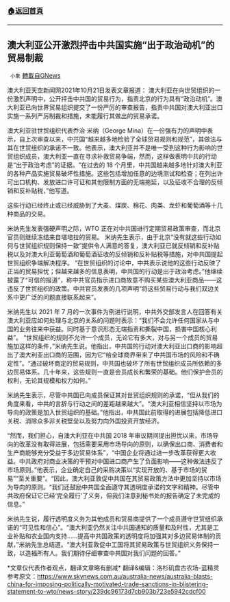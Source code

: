 ###  [:house:返回首頁](https://github.com/ourhimalayas/txt)
---


## 澳大利亚公开激烈抨击中共国实施“出于政治动机”的贸易制裁
` 小象` [轉載自GNews](https://gnews.org/zh-hans/1607019/)

澳大利亚天空新闻网2021年10月21日发表文章报道：
 澳大利亚在向世贸组织的一份激烈声明中，公开抨击中共国的贸易行为，指责北京的行为具有“政治动机”。澳大利亚已向世界贸易组织提交了一份严厉的审查报告，指责中共国对澳大利亚出口实施一系列严厉制裁和措施，未能履行其做出的贸易承诺。

澳大利亚驻世贸组织代表乔治·米纳（George Mina）在一份强有力的声明中表示，自上次审查以来，中共国“越来越多地检验了全球贸易规则和规范”，其做法与其在世贸组织的承诺不一致。他表示，澳大利亚并不是唯一受到这种行为影响的世贸组织成员，澳大利亚一直在寻求补救贸易争端，然而，这样做表明中共的行动是“出于政治考虑”的证据。“在过去的 18 个月里，中共国越来越多地针对澳大利亚的各种产品实施贸易破坏性措施。这些包括增加任意的边境测试和检查；在列出许可出口机构、发放进口许可证和其他限制方面的无端拖延，以及征收不合理的反倾销和反补贴税，”他写道。

这些行动已经终止或已经威胁到了大麦、煤炭、棉花、肉类、龙虾和葡萄酒等十几种商品的交易。

米纳先生发表强硬声明之际，WTO 正在对中共国进行定期贸易政策审查，而北京官员则继续冻结来自堪培拉的贸易。
 米纳先生表示，由于北京“没有就这些行动如何与世贸组织规则保持一致”提供令人满意的答复，澳大利亚已就反倾销和反补贴税以及对澳大利亚葡萄酒和葡萄酒征收的反倾销和反补贴税等措施，对中共国提起世贸组织争端解决程序。
 “在世贸组织的讨论中，中共表示说他的这些行动反映了正当的贸易担忧；但越来越多的信息表明，中共国的行动是出于政治考虑。”他继续披露了“可信的报道”，称中共官员指示进口商故意不购买某些澳大利亚商品——这违反了世贸组织的政策。中共官员发表的几项声明“将这些贸易行动与我们双边关系中更广泛的问题直接联系起来”。

米纳先生以 2021 年 7 月的一次事件为例进行说明，中共外交部发言人在回答有关澳大利亚应如何处理与北京的关系的问题时表示：“我们不会允许任何国家从与中国的业务往来中获益。同时基于意识形态无端指责和撕裂中国，损害中国核心利益”。
 “世贸组织的规则不允许一个成员，无论它有多大，对与另一个成员的贸易施加这样的条件，”米纳先生说。他指出，中共国的行动对澳大利亚出口商的影响超出了澳大利亚出口商的范围，因为它“给全球商界带来了中共国市场的风险和不确定性”。“通过破坏商定的贸易规则，中共国也破坏了所有世贸组织成员所依赖的多边贸易体系。几十年来，这些规则一直是会员成长和繁荣的基础。他们保护会员的权利，无论其规模和权力如何。”

米纳先生表示，尽管中共国已向成员保证其对世贸组织规则的承诺，“但从我们的角度来看，中共的言辞与行动之间的差距越来越大”。“澳大利亚相信坚持以市场为导向的政策是加入世贸组织的基础。”他指出，中共国此前取得的进展包括降低进口关税、消除众多非关税壁垒以及努力向外国投资开放经济。

“然而，我们担心，自澳大利亚在中共国 2018 年审议期间提出担忧以来，市场导向的改革没有取得进展，包括需要采用市场导向的原则，以确保出口商、消费者和生产商能够充分受益于多边贸易体系”，“中国企业将通过进一步改革获得更大收益。中共政府对商业决策的干预对中国进口商产生了负面影响——这种做法违反了市场原则。”他表示，企业确定自己的采购决策以“实现开放的、基于市场的贸易”“至关重要”。“因此，澳大利亚敦促中共国在其贸易政策方法中更加坚持以市场为导向的原则。“我们还鼓励中共国全面遵守其透明度承诺的文字和精神。尽管中共政府保证它已经‘完全履行’了义务，但我们注意到秘书处的报告确定了未完成的信息。”

米纳先生说，履行透明度义务为其他成员和贸易商提供了一个成员遵守世贸组织承诺的“可见性和信心”。“澳大利亚仍然关注中共国通知的质量和及时性，尤其是工业补贴和农业国内支持……提高中共国政策的透明度将加强其对多边贸易体制的贡献，”米纳先生总结道。“澳大利亚敦促中工国将其贸易政策与世贸组织义务保持一致，以造福所有人。我们期待仔细审查中共国对我们问题的回答。”

\*文章仅代表作者观点，翻译文章略有删减\*
 翻译&编辑：洛杉矶盘古农场-蓝精灵
 参考原文：https://www.skynews.com.au/australia-news/australia-blasts-china-for-imposing-politically-motivated-trade-sanctions-in-blistering-statement-to-wto/news-story/239dc96173d7cb903b723e5942cdcf00
